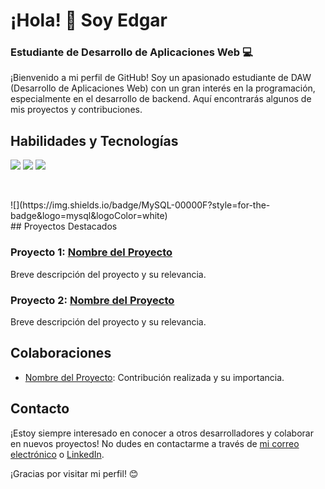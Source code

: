 # ¡Hola! 👋 Soy Edgar

### Estudiante de Desarrollo de Aplicaciones Web 💻

¡Bienvenido a mi perfil de GitHub! Soy un apasionado estudiante de DAW (Desarrollo de Aplicaciones Web) con un gran interés en la programación, especialmente en el desarrollo de backend. Aquí encontrarás algunos de mis proyectos y contribuciones.

## Habilidades y Tecnologías

![](https://img.shields.io/badge/Java-ED8B00?style=for-the-badge&logo=openjdk&logoColor=white)
![](https://img.shields.io/badge/HTML5-E34F26?style=for-the-badge&logo=html5&logoColor=white)
![](https://img.shields.io/badge/CSS3-1572B6?style=for-the-badge&logo=css3&logoColor=white)

![]()


</br>
![](https://img.shields.io/badge/MySQL-00000F?style=for-the-badge&logo=mysql&logoColor=white)
</br>
## Proyectos Destacados

### Proyecto 1: [Nombre del Proyecto](enlace)

Breve descripción del proyecto y su relevancia.

### Proyecto 2: [Nombre del Proyecto](enlace)

Breve descripción del proyecto y su relevancia.

## Colaboraciones

- [Nombre del Proyecto](enlace): Contribución realizada y su importancia.

## Contacto

¡Estoy siempre interesado en conocer a otros desarrolladores y colaborar en nuevos proyectos! No dudes en contactarme a través de [mi correo electrónico](mailto:tu@email.com) o [LinkedIn](https://www.linkedin.com/in/tu-perfil/).

¡Gracias por visitar mi perfil! 😊

